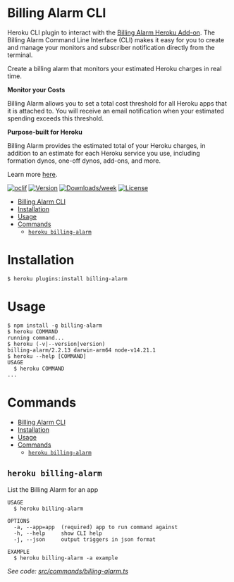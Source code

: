 Billing Alarm CLI
=================

Heroku CLI plugin to interact with the [Billing Alarm Heroku Add-on](https://elements.heroku.com/addons/billing-alarm). The Billing Alarm Command Line Interface (CLI) makes it easy for you to create and manage your monitors and subscriber notification directly from the terminal. 

Create a billing alarm that monitors your estimated Heroku charges in real time.

**Monitor your Costs**

Billing Alarm allows you to set a total cost threshold for all Heroku apps that it is attached to. You will receive an email notification when your estimated spending exceeds this threshold.

**Purpose-built for Heroku**

Billing Alarm provides the estimated total of your Heroku charges, in addition to an estimate for each Heroku service you use, including formation dynos, one-off dynos, add-ons, and more.

Learn more [here](https://devcenter.heroku.com/articles/billing-alarm).

[![oclif](https://img.shields.io/badge/cli-oclif-brightgreen.svg)](https://oclif.io)
[![Version](https://img.shields.io/npm/v/billing-alarm.svg)](https://npmjs.org/package/billing-alarm)
[![Downloads/week](https://img.shields.io/npm/dw/billing-alarm.svg)](https://npmjs.org/package/billing-alarm)
[![License](https://img.shields.io/npm/l/billing-alarm.svg)](https://github.com/protoku/billing-alarm/blob/master/package.json)

<!-- toc -->
- [Billing Alarm CLI](#billing-alarm-cli)
- [Installation](#installation)
- [Usage](#usage)
- [Commands](#commands)
  - [`heroku billing-alarm`](#heroku-billing-alarm)
<!-- tocstop -->
# Installation
<!-- installation -->
```sh-session
$ heroku plugins:install billing-alarm
```
<!-- installationstop -->
# Usage
<!-- usage -->
```sh-session
$ npm install -g billing-alarm
$ heroku COMMAND
running command...
$ heroku (-v|--version|version)
billing-alarm/2.2.13 darwin-arm64 node-v14.21.1
$ heroku --help [COMMAND]
USAGE
  $ heroku COMMAND
...
```
<!-- usagestop -->
# Commands
<!-- commands -->
- [Billing Alarm CLI](#billing-alarm-cli)
- [Installation](#installation)
- [Usage](#usage)
- [Commands](#commands)
  - [`heroku billing-alarm`](#heroku-billing-alarm)

## `heroku billing-alarm`

List the Billing Alarm for an app

```
USAGE
  $ heroku billing-alarm

OPTIONS
  -a, --app=app  (required) app to run command against
  -h, --help     show CLI help
  -j, --json     output triggers in json format

EXAMPLE
  $ heroku billing-alarm -a example
```

_See code: [src/commands/billing-alarm.ts](https://github.com/protoku/billing-alarm-cli/blob/master/src/commands/billing-alarm.ts)_

<!-- commandsstop -->
